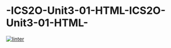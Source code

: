 # -ICS2O-Unit3-01-HTML-ICS2O-Unit3-01-HTML-
[![linter](https://github.com/logan-bourgon/-ICS2O-Unit3-01-HTML-ICS2O-Unit3-01-HTML-/workflows/linter/badge.svg)](https://github.com/marketplace/actions/super-linter)
